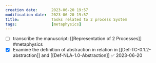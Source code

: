 ```yaml
---
creation date:		2023-06-20 19:57
modification date:	2023-06-20 19:57
title: 				Tasks related to 2 process System
tags:               [metaphysics]
---
```

- [ ] transcribe the manuscript: [[Representation of 2 Processes]] #metaphysics 
- [x] Examine the definition of abstraction in relation in [[Def-TC-0.1.2-abstraction]] and [[Def-NLA-1.0-Abstraction]] ✅ 2023-06-20